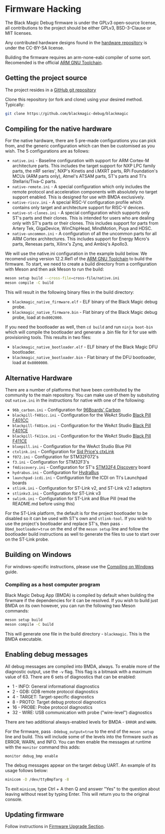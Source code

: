 # Firmware Hacking

The Black Magic Debug firmware is under the GPLv3 open-source license, all contributions to the project
should be either GPLv3, BSD-3-Clause or MIT licenses.

Any contributed hardware designs found in the
[hardware repository](https://github.com/blackmagic-debug/blackmagic-hardware/) is under the CC-BY-SA license.

Building the firmware requires an arm-none-eabi compiler of some sort. Recomended is the official
[ARM GNU Toolchain](https://developer.arm.com/downloads/-/arm-gnu-toolchain-downloads).

## Getting the project source

The project resides in a [GitHub git repository](https://github.com/blackmagic-debug/blackmagic)

Clone this repository (or fork and clone) using your desired method. Typically:

```sh
git clone https://github.com/blackmagic-debug/blackmagic
```

## Compiling for the native hardware

For the native hardware, there are 5 pre-made configurations you can pick from, and the generic configuration
which can then be customised as you wish. The 5 configurations are as follows:

* `native.ini` - Baseline configuration with support for ARM Cortex-M architecture parts. This includes the
  target support for NXP LPC family parts, the nRF series', NXP's Kinetis and i.MXRT parts, RPi Foundation's
  MCUs (ARM parts only), Atmel's ATSAM parts, ST's parts and TI's Stellaris/Tiva-C parts.
* `native-remote.ini` - A special configuration which only includes the remote protocol and acceleration
  components with absolutely no target support enabled. This is designed for use with BMDA exclusively.
* `native-riscv.ini` - A special RISC-V configuration profile which contains only target and architecture
  support for RISC-V devices.
* `native-st-clones.ini` - A special configuration which supports only ST's parts and their clones. This is
  intended for users who are dealing only with ST's parts or their clones. This includes support for parts
  from Artery Tek, GigaDevice, WinChipHead, MindMotion, Puya and HDSC.
* `native-uncommon.ini` - A configuration of all the uncommon parts for all ARM Cortex architectures. This
  includes support for Energy Micro's parts, Renesas parts, Xilinx's Zynq, and Ambiq's Apollo3.

We will use the native.ini configuration in the example build below. We recomend using version 12.2.Rel1 of the
[ARM GNU Toolchain](https://developer.arm.com/downloads/-/arm-gnu-toolchain-downloads) to build the firmware.
To start, we need to create a build directory from a configuration with Meson and then ask Meson to run the build:

```sh
meson setup build --cross-file=cross-file/native.ini
meson compile -C build
```

This will result in the following binary files in the build directory:

* `blackmagic_native_firmware.elf` - ELF binary of the Black Magic debug probe.
* `blackmagic_native_firmware.bin` - Flat binary of the Black Magic debug probe, load at `0x8002000`.

If you need the bootloader as well, then `cd build` and run `ninja boot-bin` which will compile the
bootloader and generate a .bin file for it for use with provisioning tools. This results in two files:

* `blackmagic_native_bootloader.elf` - ELF binary of the Black Magic DFU bootloader.
* `blackmagic_native_bootloader.bin` - Flat binary of the DFU bootloader, load at `0x8000000`.

## Alternative Hardware

There are a number of platforms that have been contributed by the community to the main repository. You can
make use of them by subsituting out `native.ini` in the instructions for native with one of the following:

* `96b_carbon.ini` - Configuration for [96Boards' Carbon](https://www.96boards.org/product/carbon/)
* `blackpill-f401cc.ini` - Configuration for the WeAct Studio
  [Black Pill F401CC](https://github.com/WeActStudio/WeActStudio.MiniSTM32F4x1)
* `blackpill-f401ce.ini` - Configuration for the WeAct Studio
  [Black Pill F401CE](https://github.com/WeActStudio/WeActStudio.MiniSTM32F4x1)
* `blackpill-f411ce.ini` - Configuration for the WeAct Studio
  [Black Pill F411CE](https://github.com/WeActStudio/WeActStudio.MiniSTM32F4x1)
* `bluepill.ini` - Configuration for the WeAct Studio Blue Pill
* `ctxlink.ini` - Configuration for [Sid Price's ctxLink](https://www.crowdsupply.com/sid-price/ctxlink)
* `f072.ini` - Configuration for STM32F072's
* `f3.ini` - Configuration for STM32F3's
* `f4discovery.ini` - Configuration for ST's
  [STM32F4 Discovery](https://www.st.com/en/evaluation-tools/stm32f4discovery.html) board
* `hydrabus.ini` - Configuration for [HydraBus](https://hydrabus.com/)
* `launchpad-icdi.ini` - Configuration for the ICDI on TI's Launchpad boards
* `stlink.ini` - Configuration for ST-Link v2, and ST-Link v2.1 adaptors
* `stlinkv3.ini` - Configuration for ST-Link v3
* `swlink.ini` - Configuration for ST-Link and Blue Pill (read the README.md before using this)

For the ST-Link platform, the default is for the project bootloader to be disabled so it can be used with
ST's own and `stlink-tool`. If you wish to use the project's bootloader and replace ST's, then pass
`-Dbmd_bootloader=true` on the end of the `meson setup` line and follow the bootloader build instructions
as well to generate the files to use to start over on the ST-Link probe.

## Building on Windows

For windows-specific instructions, please use the [Compiling on Windows](/knowledge/compiling-windows.md) guide.

### Compiling as a host computer program

Black Magic Debug App (BMDA) is compiled by default when building the firwmare if the dependencies for it
can be resolved. If you wish to build just BMDA on its own however, you can run the following two Meson
commands:

```sh
meson setup build
meson compile -C build
```

This will generate one file in the build directory - `blackmagic`. This is the BMDA executable.

## Enabling debug messages

All debug messages are compiled into BMDA, always. To enable more of the diagnostic output, use the `-v` flag.
This flag is a bitmask with a maximum value of 63. There are 6 sets of diagnostics that can be enabled:

* 1  - INFO: General informational diagnostics
* 2  - GDB: GDB remote protocol diagnostics
* 4  - TARGET: Target-specific diagnostics
* 8  - PROTO: Target debug protocol diagnostics
* 16 - PROBE: Probe protocol diagnostics
* 32 - WIRE: USB communication with probe ("wire-level") diagnostics

There are two additional always-enabled levels for BMDA - `ERROR` and `WARN`.

For the firmware, pass `-Ddebug_output=true` to the end of the `meson setup` line and build. This will include
some of the levels into the firmware such as ERROR, WARN, and INFO. You can then enable the messages at runtime
with the `monitor` command this adds:

```gdb
monitor debug_bmp enable
```

The debug messages appear on the target debug UART. An example of its usage follows below:

```sh
minicom -D /dev/ttyBmpTarg -8
```

To exit `minicom`, type Ctrl + A then Q and answer "Yes" to the question about leaving without reset by typing
Enter. This will return you to the original console.

## Updating firmware

Follow instructions in [Firmware Upgrade Section](/upgrade.md).
